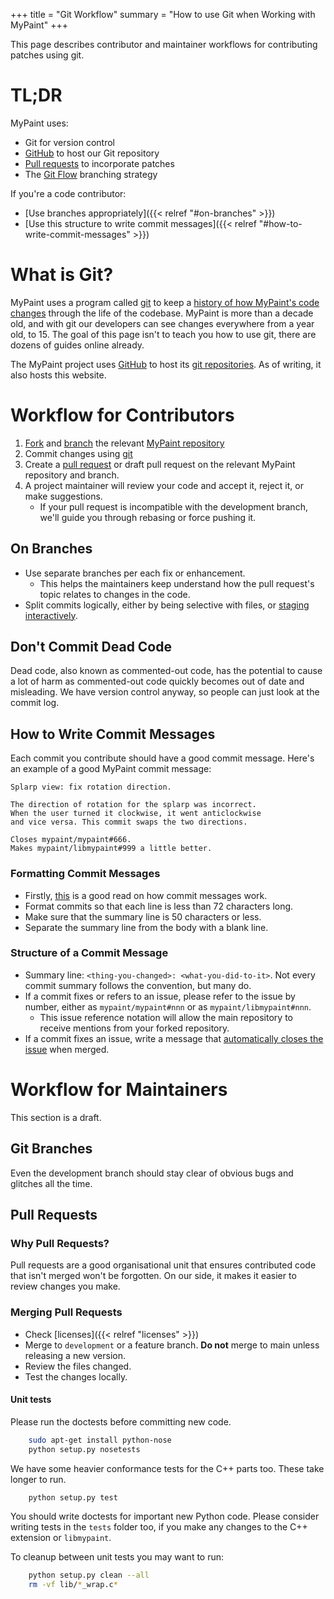 +++
title = "Git Workflow"
summary = "How to use Git when Working with MyPaint"
+++

This page describes contributor and maintainer workflows for contributing patches using git.

# TL;DR
MyPaint uses:
- Git for version control
- [GitHub][github-mypaint] to host our Git repository
- [Pull requests][github-pr] to incorporate patches
- The [Git Flow][git-flow] branching strategy

If you're a code contributor:
- [Use branches appropriately]({{< relref "#on-branches" >}})
- [Use this structure to write commit messages]({{< relref "#how-to-write-commit-messages" >}})

# What is Git?
MyPaint uses a program called [git][git] to keep a [history of how MyPaint's code changes][wiki-dvcs]
through the life of the codebase. MyPaint is more than a decade old, and with git
our developers can see changes everywhere from a year old, to 15. The goal of this
page isn't to teach you how to use git, there are dozens of guides online already.

The MyPaint project uses [GitHub][github] to host its [git repositories][github-mypaint].
As of writing, it also hosts this website.


# Workflow for Contributors
1. [Fork][github-fork] and [branch][git-branch] the relevant [MyPaint repository][github-mypaint]
2. Commit changes using [git][git]
3. Create a [pull request][github-pr] or draft pull request on the relevant MyPaint
repository and branch.
4. A project maintainer will review your code and accept it, reject it, or make suggestions.
    - If your pull request is incompatible with the development branch, we'll guide
you through rebasing or force pushing it.

## On Branches
- Use separate branches per each fix or enhancement.
    - This helps the maintainers keep understand how the pull request's topic relates
to changes in the code.
- Split commits logically, either by being selective with files, or [staging interactively][git-interactive-staging].

## Don't Commit Dead Code
Dead code, also known as commented-out code, has the potential to cause a lot of
harm as commented-out code quickly becomes out of date and misleading. We have version
control anyway, so people can just look at the commit log.

## How to Write Commit Messages
Each commit you contribute should have a good commit message. Here's an example
of a good MyPaint commit message:

```
Splarp view: fix rotation direction.

The direction of rotation for the splarp was incorrect.
When the user turned it clockwise, it went anticlockwise
and vice versa. This commit swaps the two directions.

Closes mypaint/mypaint#666.
Makes mypaint/libmypaint#999 a little better.
```

### Formatting Commit Messages
- Firstly, [this][commit-advice] is a good read on how commit messages work.
- Format commits so that each line is less than 72 characters long.
- Make sure that the summary line is 50 characters or less.
- Separate the summary line from the body with a blank line.

### Structure of a Commit Message
- Summary line: ``<thing-you-changed>: <what-you-did-to-it>``. Not every commit
summary follows the convention, but many do.
- If a commit fixes or refers to an issue, please refer to the issue by number,
either as `mypaint/mypaint#nnn` or as `mypaint/libmypaint#nnn`.
    - This issue reference notation will allow the main repository to receive mentions
from your forked repository.
- If a commit fixes an issue, write a message that [automatically closes the
issue][github-close-issue] when merged.

# Workflow for Maintainers
This section is a draft.

## Git Branches
Even the development branch should stay clear of obvious bugs and glitches all the
time.

## Pull Requests
### Why Pull Requests?
Pull requests are a good organisational unit that ensures contributed code that
isn't merged won't be forgotten. On our side, it makes it easier to review changes you make.

### Merging Pull Requests
- Check [licenses]({{< relref "licenses" >}})
- Merge to ``development`` or a feature branch. **Do not** merge to main unless
releasing a new version.
- Review the files changed.
- Test the changes locally.

#### Unit tests
Please run the doctests before committing new code.
```bash
    sudo apt-get install python-nose
    python setup.py nosetests
```
We have some heavier conformance tests for the C++ parts too. These take
longer to run.
```bash
    python setup.py test
```
You should write doctests for important new Python code. Please consider
writing tests in the `tests` folder too, if you make any changes to the
C++ extension or `libmypaint`.

To cleanup between unit tests you may want to run:
```bash
    python setup.py clean --all
    rm -vf lib/*_wrap.c*
```

[git]: https://git-scm.com/
[git-branch]: https://git-scm.com/book/en/v2/Git-Branching-Branches-in-a-Nutshell
[git-flow]: https://www.gitkraken.com/learn/git/git-flow
[git-interactive-staging]: https://git-scm.com/book/en/v2/Git-Tools-Interactive-Staging
[github]: https://github.com
[github-close-issue]: https://docs.github.com/en/issues/tracking-your-work-with-issues/linking-a-pull-request-to-an-issue
[github-fork]: https://docs.github.com/en/pull-requests/collaborating-with-pull-requests/working-with-forks/fork-a-repo
[github-mypaint]: https://github.com/mypaint/
[github-pr]:https://docs.github.com/en/pull-requests/collaborating-with-pull-requests/proposing-changes-to-your-work-with-pull-requests/about-pull-requests
[wiki-dvcs]: https://en.wikipedia.org/wiki/Distributed_version_control
[commit-advice]: https://tbaggery.com/2008/04/19/a-note-about-git-commit-messages.html
